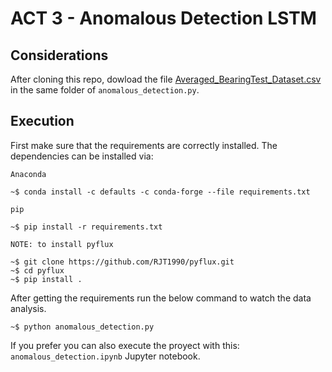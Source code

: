 # ACT 3 -  Anomalous Detection LSTM

## Considerations

After cloning this repo, dowload the file [Averaged_BearingTest_Dataset.csv](https://experiencia21.tec.mx/courses/112876/files/46047059/download?download_frd=1) in the same folder of `anomalous_detection.py`.

## Execution

First make sure that the requirements are correctly installed. The dependencies can be installed via: 

`Anaconda`

```shell
~$ conda install -c defaults -c conda-forge --file requirements.txt
```

`pip`

```shell
~$ pip install -r requirements.txt
```
`NOTE: to install pyflux`

```shell
~$ git clone https://github.com/RJT1990/pyflux.git
~$ cd pyflux
~$ pip install .
```

After getting the requirements run the below command to watch the data
analysis.

```shell
~$ python anomalous_detection.py
```

If you prefer you can also execute the proyect with this: 
`anomalous_detection.ipynb` Jupyter notebook.
